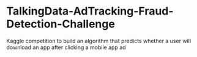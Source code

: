 # TalkingData-AdTracking-Fraud-Detection-Challenge
Kaggle competition to  build an algorithm that predicts whether a user will download an app after clicking a mobile app ad
